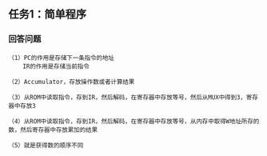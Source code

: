 ## 任务1：简单程序


### 回答问题

    （1）PC的作用是存储下一条指令的地址
        IR的作用是存储当前指令

    （2）Accumulator，存放操作数或者计算结果

    （3）从ROM中读取指令，存到IR，然后解码，在寄存器中存放等号，然后从MUX中得到3，寄存器中存放3

    （4）从ROM中读取指令，存到IR，然后解码，在寄存器中存放等号，从内存中取得W地址所存的数，然后寄存器中存放累加的结果

    （5）就是获得数的顺序不同